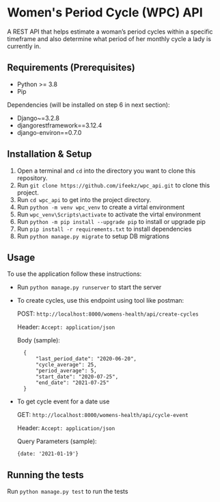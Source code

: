 # Women's Period Cycle (WPC) API

A REST API that helps estimate a woman’s period cycles within a specific timeframe and also determine what period of her monthly cycle a lady is currently in.

## Requirements (Prerequisites)
* Python >= 3.8
* Pip

Dependencies (will be installed on step 6 in next section):
* Django~=3.2.8
* djangorestframework==3.12.4
* django-environ==0.7.0

## Installation & Setup
1. Open a terminal and `cd` into the directory you want to clone this repository.
2. Run `git clone https://github.com/ifeekz/wpc_api.git` to clone this project.
3. Run `cd wpc_api` to get into the project directory.
4. Run `python -m venv wpc_venv` to create a virtal environment
5. Run `wpc_venv\Scripts\activate` to activate the virtal environment
6. Run `python -m pip install --upgrade pip` to install or upgrade pip
6. Run `pip install -r requirements.txt` to install dependencies
7. Run `python manage.py migrate` to setup DB migrations

## Usage
To use the application follow these instructions:

- Run `python manage.py runserver` to start the server
- To create cycles, use this endpoint using tool like postman:

    POST: `http://localhost:8000/womens-health/api/create-cycles`

    Header: `Accept: application/json`

    Body (sample): 

        {
            "last_period_date": "2020-06-20",
            "cycle_average": 25,
            "period_average": 5,
            "start_date": "2020-07-25",
            "end_date": "2021-07-25"
        }

- To get cycle event for a date use

    GET: `http://localhost:8000/womens-health/api/cycle-event`

    Header: `Accept: application/json`

    Query Parameters (sample):

      {date: '2021-01-19'}

## Running the tests
Run `python manage.py test` to run the tests